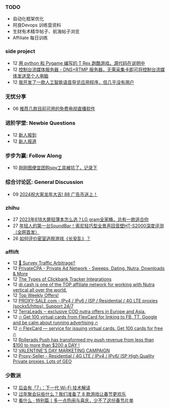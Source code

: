 ### TODO
-  自动化框架优化
-  阿良Devops 训练营资料
-  生财有术精华帖子、航海帖子浏览
-  Affiliate 每日训练

### side project
<!-- sideproject:START -->
-  12 [用 python 和 Pygame 编写的 T Rex 跑酷游戏。源代码在说明中](https://www.youtube.com/watch?v=pZySIXSelCA)
-  12 [控制台流媒体服务器 - DNS+RTMP 服务器，无需采集卡即可将控制台流媒体发送至个人电脑](https://github.com/Aioros/console-streaming-server)
-  12 [我开发了一款人工智能语音导览应用程序，但几乎没有用户](https://www.reddit.com/r/SideProject/comments/18gpp0e/ive_built_an_ai_audio_tour_app_but_have_almost_no/)<!-- sideproject:END -->


### 无忧分享
<!-- ruyo:START -->
-  06 [推荐几款目前可用的免费电视直播软件](https://51.ruyo.net/18608.html)<!-- ruyo:END -->

### 进阶学堂: Newbie Questions
<!-- advertcn1:START -->
-  12 [新人报到](https://www.advertcn.com/thread-113959-1-1.html)
-  12 [新人报道](https://www.advertcn.com/thread-113958-1-1.html)<!-- advertcn1:END -->

### 步步为赢: Follow Along
<!-- advertcn2:START -->
-  10 [刚刚图便宜团购spy工具被坑了，记录下](https://www.advertcn.com/thread-113954-1-1.html)<!-- advertcn2:END -->

### 综合讨论区: General Discussion
<!-- advertcn3:START -->
-  09 [2024祝大家龙年大吉! 88 广告币送上！](https://www.advertcn.com/thread-113950-1-1.html)<!-- advertcn3:END -->


### zhihu
<!-- zhihu:START -->
-  27 [2023年618大屏轻薄本怎么选？LG gram全家桶，总有一款适合你](http://zhuanlan.zhihu.com/p/632641888?utm_campaign=rss&utm_medium=rss&utm_source=rss&utm_content=title)
-  27 [年轻人的第一台SoundBar！索尼轻巧型全景声回音壁HT-S2000深度评测（全网首发）](http://zhuanlan.zhihu.com/p/630990296?utm_campaign=rss&utm_medium=rss&utm_source=rss&utm_content=title)
-  26 [如何评价密室逃脱游戏《长安乱》？](http://www.zhihu.com/question/563950552/answer/3045961312?utm_campaign=rss&utm_medium=rss&utm_source=rss&utm_content=title)<!-- zhihu:END -->

### afflift
<!-- afflift:START -->
-  12 [🚦 Survey Traffic Arbitrage?](https://afflift.com/f/threads/%F0%9F%9A%A6-survey-traffic-arbitrage.12508/)
-  12 [PrivateCPA - Private Ad Network - Sweeps, Dating, Nutra, Downloads &amp; More](https://afflift.com/f/threads/privatecpa-private-ad-network-sweeps-dating-nutra-downloads-more.4271/)
-  12 [The Types of Clickbank Tracker Integrations](https://afflift.com/f/threads/the-types-of-clickbank-tracker-integrations.12626/)
-  12 [dr.cash is one of the TOP affiliate network for working with Nutra vertical all over the world.](https://afflift.com/f/threads/dr-cash-is-one-of-the-top-affiliate-network-for-working-with-nutra-vertical-all-over-the-world.11669/)
-  12 [Top Weekly Offers!](https://afflift.com/f/threads/top-weekly-offers.12627/)
-  12 [PROXY-SALE.com - IPv4 / IPv6 / ISP / Residential / 4G LTE proxies &lpar;socks5/https&rpar;. Support 24/7](https://afflift.com/f/threads/proxy-sale-com-ipv4-ipv6-isp-residential-4g-lte-proxies-socks5-https-support-24-7.12382/)
-  12 [TerraLeads ‒ exclusive COD nutra offers in Europe and Asia.](https://afflift.com/f/threads/terraleads-%E2%80%92-exclusive-cod-nutra-offers-in-europe-and-asia.3287/)
-  12 [🔥 Get 100 virtual cards from FlexCard for linking to FB, TT, Google and be calm about running advertising 🔥](https://afflift.com/f/threads/%F0%9F%94%A5-get-100-virtual-cards-from-flexcard-for-linking-to-fb-tt-google-and-be-calm-about-running-advertising-%F0%9F%94%A5.12625/)
-  12 [🔥 FlexCard — service for issuing virtual cards. Get 100 cards for free 🔥](https://afflift.com/f/threads/%F0%9F%94%A5-flexcard-%E2%80%94-service-for-issuing-virtual-cards-get-100-cards-for-free-%F0%9F%94%A5.12030/)
-  12 [Rollerads Push has transformed my push revenue from less than $100 to more than $200 a DAY !](https://afflift.com/f/threads/rollerads-push-has-transformed-my-push-revenue-from-less-than-100-to-more-than-200-a-day.12598/)
-  12 [VALENTINE&#39;S DAY MARKETING CAMPAIGN](https://afflift.com/f/threads/valentines-day-marketing-campaign.12624/)
-  12 [Proxy-Seller - Residential / 4G LTE / IPv4 / IPv6/ ISP High Quality Private proxies. Lots of GEO](https://afflift.com/f/threads/proxy-seller-residential-4g-lte-ipv4-ipv6-isp-high-quality-private-proxies-lots-of-geo.11946/)<!-- afflift:END -->

### 少数派
<!-- sspai:START -->
-  12 [后会有「7」：下一代 Wi-Fi 技术解读](https://sspai.com/prime/story/wifi-7-explained)
-  12 [过年聚会玩些什么？我们准备了 8 款游戏让春节更欢乐](https://sspai.com/post/86430)
-  12 [看什么 · 特别篇丨多一点热闹与喜庆，少不了这份春节片单](https://sspai.com/post/71209)<!-- sspai:END -->
